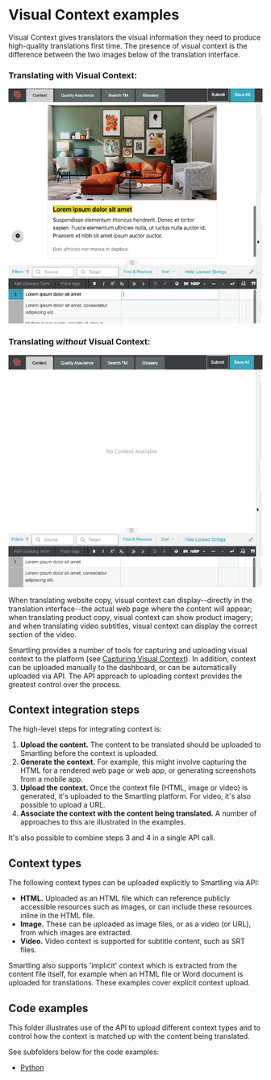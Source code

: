 # Visual Context examples

Visual Context gives translators the visual information they need to produce high-quality translations first time. The presence of visual context is the difference between the two images below of the translation interface.

### Translating with Visual Context:
![Visual Context](https://raw.githubusercontent.com/Smartling/smartling-samples/master/visual-context/images/context.png)

### Translating *without* Visual Context:
![No Visual Context](https://raw.githubusercontent.com/Smartling/smartling-samples/master/visual-context/images/nocontext.png)

When translating website copy, visual context can display--directly in the translation interface--the actual web page where the content will appear; when translating product copy, visual context can show product imagery; and when translating video subtitles, visual context can display the correct section of the video. 

Smartling provides a number of tools for capturing and uploading visual context to the platform (see [Capturing Visual Context](https://help.smartling.com/hc/en-us/sections/360001682353-Capturing-Visual-Context)). In addition, context can be uploaded manually to the dashboard, or can be automatically uploaded via API. The API approach to uploading context provides the greatest control over the process. 

## Context integration steps

The high-level steps for integrating context is:

1. **Upload the content.** The content to be translated should be uploaded to Smartling before the context is uploaded.
2. **Generate the context.** For example, this might involve capturing the HTML for a rendered web page or web app, or generating screenshots from a mobile app.
3. **Upload the context.** Once the context file (HTML, image or video) is generated, it's uploaded to the Smartling platform. For video, it's also possible to upload a URL.
4. **Associate the context with the content being translated.** A number of approaches to this are illustrated in the examples.

It's also possible to combine steps 3 and 4 in a single API call.

## Context types

The following context types can be uploaded explicitly to Smartling via API:

- **HTML.** Uploaded as an HTML file which can reference publicly accessible resources such as images, or can include these resources inline in the HTML file.
- **Image.** These can be uploaded as image files, or as a video (or URL), from which images are extracted.
- **Video.** Video context is supported for subtitle content, such as SRT files.

Smartling also supports 'implicit' context which is extracted from the content file itself, for example when an HTML file or Word document is uploaded for translations. These examples cover explicit context upload.

## Code examples

This folder illustrates use of the API to upload different context types and to control how the context is matched up with the content being translated.

See subfolders below for the code examples:

* [Python](python)


